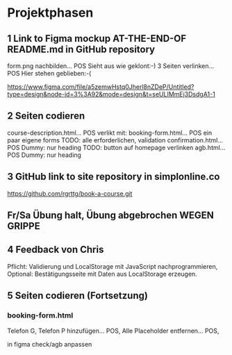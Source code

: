 # Projektphasen
## 1 Link to Figma mockup AT-THE-END-OF README.md in GitHub repository
form.png nachbilden... POS            Sieht aus wie geklont:-)
3 Seiten verlinken... POS             Hier stehen geblieben:-(

https://www.figma.com/file/a5zemwHstq0Jherl8nZDeP/Untitled?type=design&node-id=3%3A92&mode=design&t=seULIMmEj3DsdgA1-1

## 2 Seiten codieren
course-description.html... POS                  verlikt mit:
booking-form.html... POS ein paar eigene forms  TODO: alle erforderlichen, validation
confirmation.html... POS Dummy: nur heading     TODO: button auf homepage verlinken
agb.html... POS                                 Dummy: nur heading

## 3 GitHub link to site repository in simplonline.co

https://github.com/rgrttg/book-a-course.git

## Fr/Sa Übung halt, Übung abgebrochen WEGEN GRIPPE

## 4 Feedback von Chris
Pflicht: Validierung und LocalStorage mit JavaScript nachprogrammieren, 
Optional: Bestätigungsseite mit Daten aus LocalStorage erzeugen.

## 5 Seiten codieren (Fortsetzung)
### booking-form.html
Telefon G, Telefon P hinzufügen... POS,
Alle Placeholder entfernen... POS,

in figma check/agb anpassen
